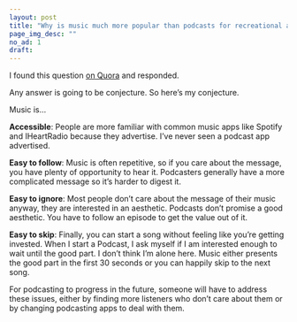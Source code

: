 ```yaml
---
layout: post
title: "Why is music much more popular than podcasts for recreational activities?"
page_img_desc: ""
no_ad: 1
draft:
---
```


I found this question <a href="https://www.quora.com/Why-is-music-much-more-popular-than-podcasts-for-recreational-activities">on Quora</a> and responded.

Any answer is going to be conjecture. So here’s my conjecture.

Music is…

<b>Accessible</b>: People are more familiar with common music apps like Spotify and IHeartRadio because they advertise. I’ve never seen a podcast app advertised.

<b>Easy to follow</b>: Music is often repetitive, so if you care about the message, you have plenty of opportunity to hear it. Podcasters generally have a more complicated message so it’s harder to digest it.

<b>Easy to ignore</b>: Most people don’t care about the message of their music anyway, they are interested in an aesthetic. Podcasts don’t promise a good aesthetic. You have to follow an episode to get the value out of it.

<b>Easy to skip</b>: Finally, you can start a song without feeling like you’re getting invested. When I start a Podcast, I ask myself if I am interested enough to wait until the good part. I don’t think I’m alone here. Music either presents the good part in the first 30 seconds or you can happily skip to the next song.

For podcasting to progress in the future, someone will have to address these issues, either by finding more listeners who don’t care about them or by changing podcasting apps to deal with them.

